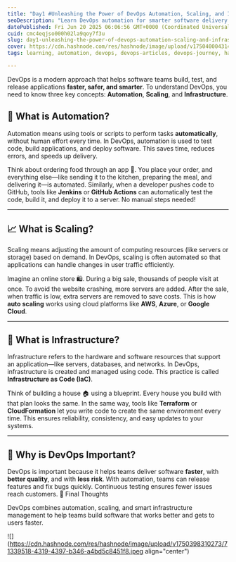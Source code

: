 ```yaml
---
title: "Day1 #Unleashing the Power of DevOps Automation, Scaling, and Infrastructure"
seoDescription: "Learn DevOps automation for smarter software delivery with IaC, scaling, and reduced risk. Explore auto-scaling and infrastructure concepts today"
datePublished: Fri Jun 20 2025 06:06:56 GMT+0000 (Coordinated Universal Time)
cuid: cmc4eqjso000h02la9qoy7f3u
slug: day1-unleashing-the-power-of-devops-automation-scaling-and-infrastructure
cover: https://cdn.hashnode.com/res/hashnode/image/upload/v1750400043148/93f6adbf-4348-49e6-8d7a-a8253c631cd4.jpeg
tags: learning, automation, devops, devops-articles, devops-journey, happy-learning, 90daysofdevops-chanllenge

---
```


DevOps is a modern approach that helps software teams build, test, and release applications **faster, safer, and smarter**. To understand DevOps, you need to know three key concepts: **Automation**, **Scaling**, and **Infrastructure**.

## 🤖 What is Automation?

Automation means using tools or scripts to perform tasks **automatically**, without human effort every time. In DevOps, automation is used to test code, build applications, and deploy software. This saves time, reduces errors, and speeds up delivery.

Think about ordering food through an app 🍔. You place your order, and everything else—like sending it to the kitchen, preparing the meal, and delivering it—is automated. Similarly, when a developer pushes code to GitHub, tools like **Jenkins** or **GitHub Actions** can automatically test the code, build it, and deploy it to a server. No manual steps needed!

---

## 📈 What is Scaling?

Scaling means adjusting the amount of computing resources (like servers or storage) based on demand. In DevOps, scaling is often automated so that applications can handle changes in user traffic efficiently.

Imagine an online store 🛍️. During a big sale, thousands of people visit at once. To avoid the website crashing, more servers are added. After the sale, when traffic is low, extra servers are removed to save costs. This is how **auto scaling** works using cloud platforms like **AWS**, **Azure**, or **Google Cloud**.

---

## 🧱 What is Infrastructure?

Infrastructure refers to the hardware and software resources that support an application—like servers, databases, and networks. In DevOps, infrastructure is created and managed using code. This practice is called **Infrastructure as Code (IaC)**.

Think of building a house 🏠 using a blueprint. Every house you build with that plan looks the same. In the same way, tools like **Terraform** or **CloudFormation** let you write code to create the same environment every time. This ensures reliability, consistency, and easy updates to your systems.

---

## 🌟 Why is DevOps Important?

DevOps is important because it helps teams deliver software **faster**, with **better quality**, and with **less risk**. With automation, teams can release features and fix bugs quickly. Continuous testing ensures fewer issues reach customers. 🎯 Final Thoughts

DevOps combines automation, scaling, and smart infrastructure management to help teams build software that works better and gets to users faster.

![](https://cdn.hashnode.com/res/hashnode/image/upload/v1750398310273/71339518-4319-4397-b346-a4bd5c8451f8.jpeg align="center")